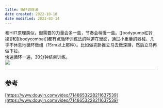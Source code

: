 ```yaml
---
title: 循环训练法
date created: 2022-10-18
date modified: 2023-03-14
---
```


和HIIT原理类似，但需要的力量会多一些，节奏会稍慢一些。[[bodypump杠铃操]]和[[bodycombat]]都有点循环训练法的味道在里面，通过小重量的器械，几乎不休息地循环做组（15rm以上那种）。比如做完卧推立马去做深蹲，然后立马再做下拉。  
快速循环一遍，30分钟结束训练。  
![](https://img.oldwinter.top/20221018183145.png)

---

## 参考

[https://www.douyin.com/video/7148653228211637539](https://www.douyin.com/video/7148653228211637539)
